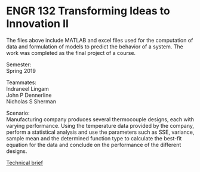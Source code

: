 # ENGR 132 Transforming Ideas to Innovation II
  
The files above include MATLAB and excel files used for the computation of data and formulation of models to predict the behavior of a system. The work was completed as the final project of a course.  
  
Semester:  
Spring 2019  
  
Teammates:  
Indraneel Lingam  
John P Dennerline  
Nicholas S Sherman  
  
Scenario:   
Manufacturing company produces several thermocouple designs, each with varying performance. Using the temperature data provided by the company, perform a statistical analysis and use the parameters such as SSE, variance, sample mean and the determined function type to calculate the best-fit equation for the data and conclude on the performance of the different designs.  
  
[Technical brief](https://github.com/Andrew-Gan/engr132/blob/master/M4TechnicalBrief_012_26.docx)
